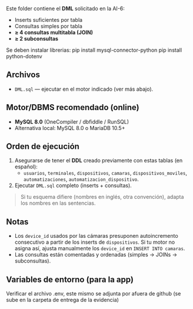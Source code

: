 Este folder contiene el **DML** solicitado en la AI-6:
- Inserts suficientes por tabla
- Consultas simples por tabla
- **≥ 4 consultas multitabla (JOIN)**
- **≥ 2 subconsultas**

Se deben instalar librerias:
pip install mysql-connector-python
pip install python-dotenv

## Archivos
- `DML.sql` — ejecutar en el motor indicado (ver más abajo).

## Motor/DBMS recomendado (online)
- **MySQL 8.0** (OneCompiler / dbfiddle / RunSQL)
- Alternativa local: MySQL 8.0 o MariaDB 10.5+

## Orden de ejecución
1. Asegurarse de tener el **DDL** creado previamente con estas tablas (en español):
   - `usuarios`, `terminales`, `dispositivos`, `camaras`, `dispositivos_moviles`,
     `automatizaciones`, `automatizacion_dispositivo`.
2. Ejecutar `DML.sql` completo (inserts + consultas).

> Si tu esquema difiere (nombres en inglés, otra convención), adapta los nombres en las sentencias.

## Notas
- Los `device_id` usados por las cámaras presuponen autoincremento consecutivo a partir de los inserts de `dispositivos`. Si tu motor no asigna así, ajusta manualmente los `device_id` en `INSERT INTO camaras`.
- Las consultas están comentadas y ordenadas (simples → JOINs → subconsultas).

## Variables de entorno (para la app)
Verificar el archivo .env, este mismo se adjunta por afuera de github (se sube en la carpeta de entrega de la evidencia)